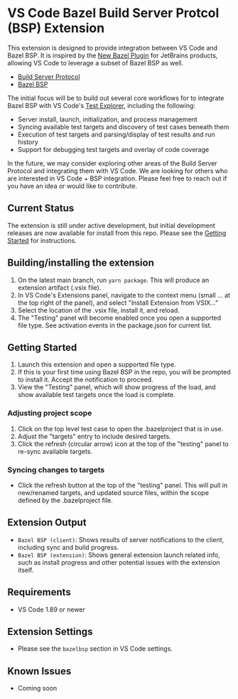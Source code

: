# VS Code Bazel Build Server Protcol (BSP) Extension

This extension is designed to provide integration between VS Code and Bazel BSP.  It is inspired by the [New Bazel Plugin](https://lp.jetbrains.com/new-bazel-plugin/) for JetBrains products, allowing VS Code to leverage a subset of Bazel BSP as well.

- [Build Server Protocol](https://build-server-protocol.github.io/)
- [Bazel BSP](https://github.com/JetBrains/bazel-bsp)

The initial focus will be to build out several core workflows for to integrate Bazel BSP with VS Code's [Test Explorer](https://code.visualstudio.com/api/extension-guides/testing), including the following:
- Server install, launch, initialization, and process management
- Syncing available test targets and discovery of test cases beneath them
- Execution of test targets and parsing/display of test results and run history
- Support for debugging test targets and overlay of code coverage

In the future, we may consider exploring other areas of the Build Server Protocol and integrating them with VS Code.  We are looking for others who are interested in VS Code + BSP integration.  Please feel free to reach out if you have an idea or would like to contribute.

## Current Status
The extension is still under active development, but initial development releases are now available for install from this repo.  Please see the [Getting Started](https://github.com/uber/vscode-bazel-bsp/blob/main/docs/getting_started.md) for instructions.

## Building/installing the extension
1. On the latest main branch, run `yarn package`.  This will produce an extension artifact (.vsix file).
2. In VS Code's Extensions panel, navigate to the context menu (small ... at the top right of the panel), and select "Install Extension from VSIX..."
3. Select the location of the .vsix file, install it, and reload.
4. The "Testing" panel will become enabled once you open a supported file type. See activation events in the package.json for current list.

## Getting Started
1. Launch this extension and open a supported file type.
2. If this is your first time using Bazel BSP in the repo, you will be prompted to install it. Accept the notification to proceed.
3. View the "Testing" panel, which will show progress of the load, and show available test targets once the load is complete.

### Adjusting project scope
1. Click on the top level test case to open the .bazelproject that is in use.
2. Adjust the "targets" entry to include desired targets.
3. Click the refresh (circular arrow) icon at the top of the "testing" panel to re-sync available targets.

### Syncing changes to targets
- Click the refresh button at the top of the "testing" panel. This will pull in new/renamed targets, and updated source files, within the scope defined by the .bazelproject file.

## Extension Output
- `Bazel BSP (client)`: Shows results of server notifications to the client, including sync and build progress.
- `Bazel BSP (extension)`: Shows general extension launch related info, such as install progress and other potential issues with the extension itself.

## Requirements
- VS Code 1.89 or newer

## Extension Settings
- Please see the `bazelbsp` section in VS Code settings.

## Known Issues
- Coming soon

